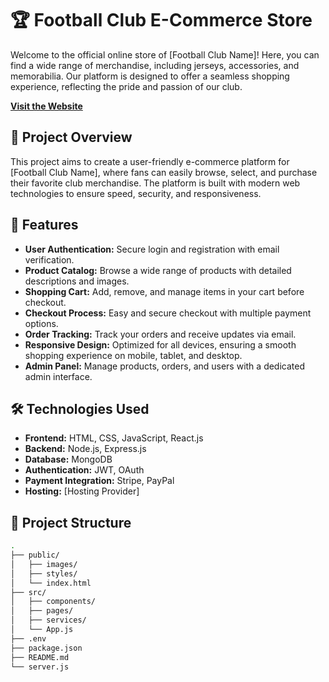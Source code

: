 # 🏆 Football Club E-Commerce Store

Welcome to the official online store of [Football Club Name]! Here, you can find a wide range of merchandise, including jerseys, accessories, and memorabilia. Our platform is designed to offer a seamless shopping experience, reflecting the pride and passion of our club.

**[Visit the Website]([https://www.yourwebsite.com](https://zamalek-store.vercel.app/))**

## 🚀 Project Overview

This project aims to create a user-friendly e-commerce platform for [Football Club Name], where fans can easily browse, select, and purchase their favorite club merchandise. The platform is built with modern web technologies to ensure speed, security, and responsiveness.

## 🌟 Features

- **User Authentication:** Secure login and registration with email verification.
- **Product Catalog:** Browse a wide range of products with detailed descriptions and images.
- **Shopping Cart:** Add, remove, and manage items in your cart before checkout.
- **Checkout Process:** Easy and secure checkout with multiple payment options.
- **Order Tracking:** Track your orders and receive updates via email.
- **Responsive Design:** Optimized for all devices, ensuring a smooth shopping experience on mobile, tablet, and desktop.
- **Admin Panel:** Manage products, orders, and users with a dedicated admin interface.

## 🛠️ Technologies Used

- **Frontend:** HTML, CSS, JavaScript, React.js
- **Backend:** Node.js, Express.js
- **Database:** MongoDB
- **Authentication:** JWT, OAuth
- **Payment Integration:** Stripe, PayPal
- **Hosting:** [Hosting Provider]

## 📂 Project Structure

```bash
.
├── public/
│   ├── images/
│   ├── styles/
│   └── index.html
├── src/
│   ├── components/
│   ├── pages/
│   ├── services/
│   └── App.js
├── .env
├── package.json
├── README.md
└── server.js
